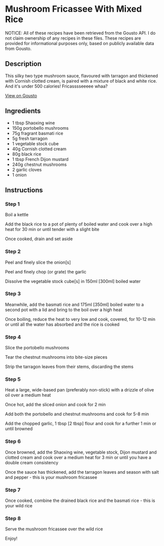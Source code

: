 # Mushroom Fricassee With Mixed Rice 

NOTICE: All of these recipes have been retrieved from the Gousto API. I do not claim ownership of any recipes in these files. These recipes are provided for informational purposes only, based on publicly available data from Gousto.

## Description

This silky two type mushroom sauce, flavoured with tarragon and thickened with Cornish clotted cream, is paired with a mixture of black and white rice. And it's under 500 calories! Fricasssseeeee whaa? 

[View on Gousto](https://www.gousto.co.uk/recipes/cookbook/mushroom-fricassee-with-mixed-rice)

## Ingredients

- 1 tbsp Shaoxing wine 
- 150g portobello mushrooms
- 75g fragrant basmati rice
- 5g fresh tarragon 
- 1 vegetable stock cube
- 40g Cornish clotted cream
- 80g black rice 
- 1 tbsp French Dijon mustard
- 240g chestnut mushrooms
- 2 garlic cloves
- 1 onion

## Instructions


### Step 1

Boil a kettle


Add the black rice to a pot of plenty of boiled water and cook over a high heat for 30 min or until tender with a slight bite&nbsp;


Once cooked, drain and set aside


### Step 2

Peel and finely slice the onion<span class="text-danger">[s]</span>


Peel and finely chop (or grate) the garlic


Dissolve the vegetable&nbsp;stock cube<span class="text-danger">[s]</span> in 150ml <span class="text-danger">[300ml]</span> boiled water


### Step 3

Meanwhile, add the basmati rice and 175ml <span class="text-danger">[350ml]</span> boiled&nbsp;water to a second pot with a lid and bring to the boil over a high heat


Once boiling, reduce the heat to very low and cook, covered, for 10-12 min or until all the water has absorbed and the rice is cooked


### Step 4

Slice the portobello mushrooms


Tear&nbsp;the chestnut mushrooms into bite-size pieces&nbsp;


Strip the tarragon leaves from their stems, discarding the stems


### Step 5

Heat a large, wide-based pan (preferably non-stick) with a drizzle of olive oil over a medium heat


Once hot, add the sliced&nbsp;onion&nbsp;and cook for 2 min


Add both the portobello and chestnut&nbsp;mushrooms&nbsp;and cook for 5-8 min


Add the chopped garlic, 1 tbsp <span class="text-danger">[2 tbsp]</span> flour and cook for a further 1 min or until&nbsp;browned


### Step 6

Once browned, add the Shaoxing wine, vegetable stock, Dijon mustard&nbsp;and clotted cream and cook over a medium heat for 3 min or until you have a double cream consistency &nbsp;


Once the sauce has thickened, add the&nbsp;tarragon leaves and season with salt and pepper&nbsp;- this is your mushroom fricassee&nbsp;


### Step 7

Once cooked, combine the drained black rice and the basmati rice&nbsp;- this is your wild rice

### Step 8

Serve the mushroom fricassee over the wild rice


Enjoy!

